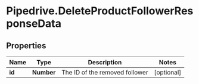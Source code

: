 # Pipedrive.DeleteProductFollowerResponseData

## Properties

Name | Type | Description | Notes
------------ | ------------- | ------------- | -------------
**id** | **Number** | The ID of the removed follower | [optional] 


